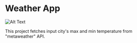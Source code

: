 # Weather App
![Alt Text](https://www.dropbox.com/s/moey2guusn569rj/Screenshot_1590680619.png?dl=0)

This project fetches input city's max and min temperature from "metaweather" API.
